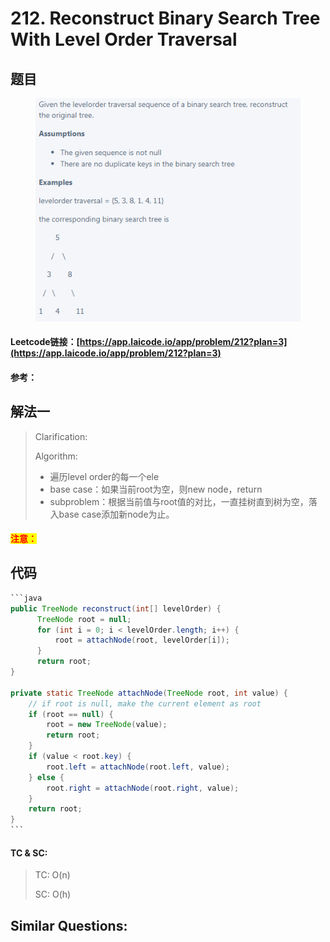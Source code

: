 # 212. Reconstruct Binary Search Tree With Level Order Traversal

## 题目

<figure><img src="../../.gitbook/assets/image (5) (1) (1).png" alt=""><figcaption></figcaption></figure>

#### Leetcode链接：[https://app.laicode.io/app/problem/212?plan=3](https://app.laicode.io/app/problem/212?plan=3)

#### 参考：

## 解法一

> Clarification:&#x20;
>
> Algorithm:&#x20;
>
> * 遍历level order的每一个ele
> * base case：如果当前root为空，则new node，return
> * subproblem：根据当前值与root值的对比，一直挂树直到树为空，落入base case添加新node为止。

#### <mark style="color:red;">注意：</mark>

## 代码

````java
```java
public TreeNode reconstruct(int[] levelOrder) {
      TreeNode root = null;
      for (int i = 0; i < levelOrder.length; i++) {
          root = attachNode(root, levelOrder[i]);
      }
      return root;
}

private static TreeNode attachNode(TreeNode root, int value) {
    // if root is null, make the current element as root
    if (root == null) {
        root = new TreeNode(value);
        return root;
    }
    if (value < root.key) {
        root.left = attachNode(root.left, value);
    } else {
        root.right = attachNode(root.right, value);
    }
    return root;
}
```
````

#### TC & SC:&#x20;

> TC: O(n)
>
> SC: O(h)

## **Similar Questions:**&#x20;
